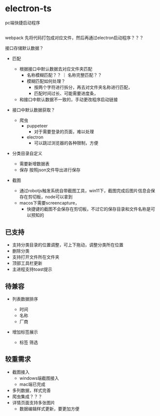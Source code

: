 # electron-ts
pc端快捷启动程序


## 
webpack 先将代码打包成对应文件，然后再通过electron启动程序？？？

接口存储默认数据？
  - 匹配
    - 根据接口中默认数据去对应文件夹匹配
      - 名称模糊匹配？？ ｜ 名称完整匹配？？
      - 模糊匹配如何处理？
        - 按两个字符进行拆分，再去对文件夹名称进行匹配，
        - 匹配时间过长、可能需要进度条，
    - 和接口中默认数据不一致的，手动更改程序启动链接

- 接口中默认数据获取？
  - 爬虫
    - puppeteer
      - 对于需要登录的页面，难以处理
    - electron
      - 可以跳过浏览器的各种限制，方便

- 分类目录自定义
   - 需要新增数据表
   - 保存 按照json文件导出进行保存

- 截图
  - 通过robotjs触发系统自带截图工具，win11下，截图完成后图片信息会保存在剪切板，node可以拿到
  - macos下需要screencapture，
    - 快捷键的截图不会保存在剪切板，不过它的保存目录和文件名称是可以预知的

## 已支持
- 支持分类目录的位置调整，可上下拖动，调整分类所在位置
- 删除分类
- 支持打开文件所在文件夹
- 顶部工具栏更新
- 主进程支持toast提示

## 待兼容
- 列表数据排序
  - 时间
  - 名称
  - 厂商

- 增加标签展示
  - 标签 筛选
  

## 较重需求
- 截图接入
  - windows端截图接入
  - mac端已完成
- 多列数据，样式完善
- 爬虫集成？？？
- 详情页面支持多张图片
  - 数据编辑样式更新，要更加方便

